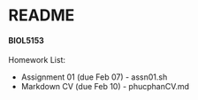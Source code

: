 # **README**

#### BIOL5153 

Homework List:
- Assignment 01 (due Feb 07) - assn01.sh
- Markdown CV (due Feb 10) - phucphanCV.md
